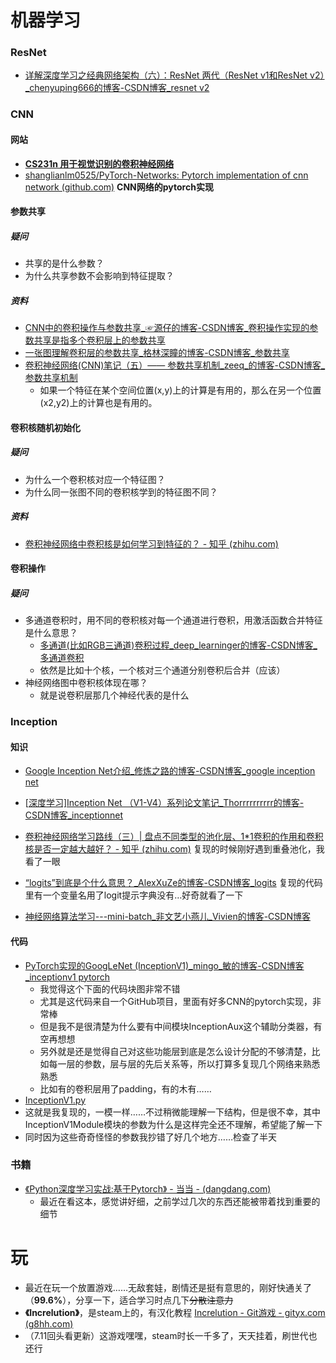 # 机器学习

### ResNet

- [详解深度学习之经典网络架构（六）：ResNet 两代（ResNet v1和ResNet v2）_chenyuping666的博客-CSDN博客_resnet v2](https://blog.csdn.net/chenyuping333/article/details/82344334?ops_request_misc=%7B%22request%5Fid%22%3A%22165267173916782395377894%22%2C%22scm%22%3A%2220140713.130102334.pc%5Fall.%22%7D&request_id=165267173916782395377894&biz_id=0&utm_medium=distribute.pc_search_result.none-task-blog-2~all~first_rank_ecpm_v1~rank_v31_ecpm-1-82344334-null-null.142^v9^pc_search_result_cache,157^v4^control&utm_term=resnetv2&spm=1018.2226.3001.4187)

### CNN

#### 网站

- **[CS231n 用于视觉识别的卷积神经网络](https://cs231n.github.io/convolutional-networks/)**
- [shanglianlm0525/PyTorch-Networks: Pytorch implementation of cnn network (github.com)](https://github.com/shanglianlm0525/PyTorch-Networks) **CNN网络的pytorch实现**

#### 参数共享

##### 疑问

- 共享的是什么参数？
- 为什么共享参数不会影响到特征提取？

##### 资料

- [CNN中的卷积操作与参数共享_☞源仔的博客-CSDN博客_卷积操作实现的参数共享是指多个卷积层上的参数共享](https://blog.csdn.net/weixin_54546190/article/details/122179752?spm=1001.2101.3001.6650.1&utm_medium=distribute.pc_relevant.none-task-blog-2~default~CTRLIST~default-1-122179752-blog-53241133.pc_relevant_default&depth_1-utm_source=distribute.pc_relevant.none-task-blog-2~default~CTRLIST~default-1-122179752-blog-53241133.pc_relevant_default&utm_relevant_index=2)
- [一张图理解卷积层的参数共享_格林深瞳的博客-CSDN博客_参数共享](https://blog.csdn.net/ture_dream/article/details/53241133?ops_request_misc=%7B%22request%5Fid%22%3A%22165267535816781685349565%22%2C%22scm%22%3A%2220140713.130102334.pc%5Fall.%22%7D&request_id=165267535816781685349565&biz_id=0&utm_medium=distribute.pc_search_result.none-task-blog-2~all~first_rank_ecpm_v1~rank_v31_ecpm-1-53241133-null-null.142^v9^pc_search_result_cache,157^v4^control&utm_term=卷积神经网络为什么要参数共享&spm=1018.2226.3001.4187)
- [卷积神经网络(CNN)笔记（五）—— 参数共享机制_zeeq_的博客-CSDN博客_参数共享机制](https://blog.csdn.net/weixin_44120025/article/details/114850627?ops_request_misc=%7B%22request%5Fid%22%3A%22165267535816781685349565%22%2C%22scm%22%3A%2220140713.130102334.pc%5Fall.%22%7D&request_id=165267535816781685349565&biz_id=0&utm_medium=distribute.pc_search_result.none-task-blog-2~all~first_rank_ecpm_v1~rank_v31_ecpm-2-114850627-null-null.142^v9^pc_search_result_cache,157^v4^control&utm_term=卷积神经网络为什么要参数共享&spm=1018.2226.3001.4187)
  - 如果一个特征在某个空间位置(x,y)上的计算是有用的，那么在另一个位置(x2,y2)上的计算也是有用的。

#### 卷积核随机初始化

##### 疑问

- 为什么一个卷积核对应一个特征图？
- 为什么同一张图不同的卷积核学到的特征图不同？

##### 资料

- [卷积神经网络中卷积核是如何学习到特征的？ - 知乎 (zhihu.com)](https://www.zhihu.com/question/430129801)

#### 卷积操作

##### 疑问

- 多通道卷积时，用不同的卷积核对每一个通道进行卷积，用激活函数合并特征是什么意思？
  - [多通道(比如RGB三通道)卷积过程_deep_learninger的博客-CSDN博客_多通道卷积](https://blog.csdn.net/u014114990/article/details/51125776?ops_request_misc=%7B%22request%5Fid%22%3A%22165267790916782390517023%22%2C%22scm%22%3A%2220140713.130102334.pc%5Fall.%22%7D&request_id=165267790916782390517023&biz_id=0&utm_medium=distribute.pc_search_result.none-task-blog-2~all~first_rank_ecpm_v1~rank_v31_ecpm-1-51125776-null-null.142^v9^pc_search_result_cache,157^v4^control&utm_term=多通道卷积&spm=1018.2226.3001.4187)
  - 依然是比如十个核，一个核对三个通道分别卷积后合并（应该）
- 神经网络图中卷积核体现在哪？
  - 就是说卷积层那几个神经代表的是什么

### Inception

#### 知识

- [Google Inception Net介绍_修炼之路的博客-CSDN博客_google inception net](https://blog.csdn.net/sinat_29957455/article/details/80766850?ops_request_misc=%7B%22request%5Fid%22%3A%22165268020116780357226291%22%2C%22scm%22%3A%2220140713.130102334.pc%5Fall.%22%7D&request_id=165268020116780357226291&biz_id=0&utm_medium=distribute.pc_search_result.none-task-blog-2~all~first_rank_ecpm_v1~rank_v31_ecpm-1-80766850-null-null.142^v9^pc_search_result_cache,157^v4^control&utm_term=inceptionnet&spm=1018.2226.3001.4187)

- [[深度学习\]Inception Net （V1-V4）系列论文笔记_Thorrrrrrrrrr的博客-CSDN博客_inceptionnet](https://blog.csdn.net/sinat_33487968/article/details/83588372?ops_request_misc=%7B%22request%5Fid%22%3A%22165268090216780366537156%22%2C%22scm%22%3A%2220140713.130102334.pc%5Fall.%22%7D&request_id=165268090216780366537156&biz_id=0&utm_medium=distribute.pc_search_result.none-task-blog-2~all~first_rank_ecpm_v1~rank_v31_ecpm-2-83588372-null-null.142^v9^pc_search_result_cache,157^v4^control&utm_term=inceptionnet-v1&spm=1018.2226.3001.4187)
- [卷积神经网络学习路线（三）| 盘点不同类型的池化层、1*1卷积的作用和卷积核是否一定越大越好？ - 知乎 (zhihu.com)](https://zhuanlan.zhihu.com/p/96528331) 复现的时候刚好遇到重叠池化，我看了一眼
- [“logits”到底是个什么意思？_AlexXuZe的博客-CSDN博客_logits](https://blog.csdn.net/nbxzkok/article/details/84838984?ops_request_misc=%7B%22request%5Fid%22%3A%22165269845916781818797925%22%2C%22scm%22%3A%2220140713.130102334.pc%5Fall.%22%7D&request_id=165269845916781818797925&biz_id=0&utm_medium=distribute.pc_search_result.none-task-blog-2~all~first_rank_ecpm_v1~rank_v31_ecpm-1-84838984-null-null.142^v9^pc_search_result_cache,157^v4^control&utm_term=logits&spm=1018.2226.3001.4187) 复现的代码里有一个变量名用了logit提示字典没有…好奇就看了一下
- [神经网络算法学习---mini-batch_非文艺小燕儿_Vivien的博客-CSDN博客](https://blog.csdn.net/fuwenyan/article/details/53914371?ops_request_misc=%7B%22request%5Fid%22%3A%22165270834116780366574940%22%2C%22scm%22%3A%2220140713.130102334.pc%5Fall.%22%7D&request_id=165270834116780366574940&biz_id=0&utm_medium=distribute.pc_search_result.none-task-blog-2~all~first_rank_ecpm_v1~rank_v31_ecpm-2-53914371-null-null.142^v9^pc_search_result_cache,157^v4^control&utm_term=mini-batch&spm=1018.2226.3001.4187)

#### 代码

- [PyTorch实现的GoogLeNet (InceptionV1)_mingo_敏的博客-CSDN博客_inceptionv1 pytorch](https://blog.csdn.net/shanglianlm/article/details/99005326?ops_request_misc=%7B%22request%5Fid%22%3A%22165268220216782425182091%22%2C%22scm%22%3A%2220140713.130102334.pc%5Fall.%22%7D&request_id=165268220216782425182091&biz_id=0&utm_medium=distribute.pc_search_result.none-task-blog-2~all~first_rank_ecpm_v1~rank_v31_ecpm-3-99005326-null-null.142^v9^pc_search_result_cache,157^v4^control&utm_term=inceptionv1++pytorch&spm=1018.2226.3001.4187) 
  - 我觉得这个下面的代码块图非常不错
  - 尤其是这代码来自一个GitHub项目，里面有好多CNN的pytorch实现，非常棒
  - 但是我不是很清楚为什么要有中间模块InceptionAux这个辅助分类器，有空再想想
  - 另外就是还是觉得自己对这些功能层到底是怎么设计分配的不够清楚，比如每一层的参数，层与层的先后关系等，所以打算多复现几个网络来熟悉熟悉
  - 比如有的卷积层用了padding，有的木有……
-    [InceptionV1.py](InceptionV1.py) 
  - 这就是我复现的，一模一样……不过稍微能理解一下结构，但是很不幸，其中InceptionV1Module模块的参数为什么是这样完全还不理解，希望能了解一下
  - 同时因为这些奇奇怪怪的参数我抄错了好几个地方……检查了半天

### 书籍

- [《Python深度学习实战:基于Pytorch》 - 当当 -  (dangdang.com)](http://product.dangdang.com/11134506556.html) 
  - 最近在看这本，感觉讲好细，之前学过几次的东西还能被带着找到重要的细节

# 玩

- 最近在玩一个放置游戏……无敌套娃，剧情还是挺有意思的，刚好快通关了（**99.6%**），分享一下，适合学习时点几下~~分散注意力~~ 
- **《Increlution》**，是steam上的，有汉化教程 [Increlution - Git游戏 - gityx.com (g8hh.com)](https://www.g8hh.com/#/game/increlution) 
- （7.11回头看更新）这游戏嘿嘿，steam时长一千多了，天天挂着，刷世代也还行

